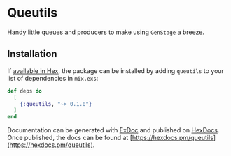 # Queutils

Handy little queues and producers to make using `GenStage` a breeze.

## Installation

If [available in Hex](https://hex.pm/docs/publish), the package can be installed
by adding `queutils` to your list of dependencies in `mix.exs`:

```elixir
def deps do
  [
    {:queutils, "~> 0.1.0"}
  ]
end
```

Documentation can be generated with [ExDoc](https://github.com/elixir-lang/ex_doc)
and published on [HexDocs](https://hexdocs.pm). Once published, the docs can
be found at [https://hexdocs.pm/queutils](https://hexdocs.pm/queutils).

